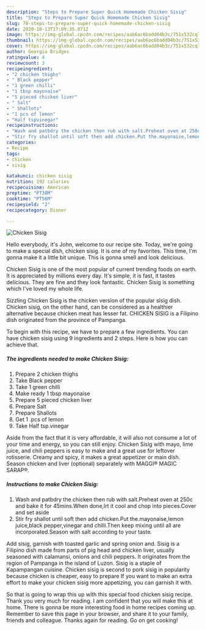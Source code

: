 ```yaml
---
description: "Steps to Prepare Super Quick Homemade Chicken Sisig"
title: "Steps to Prepare Super Quick Homemade Chicken Sisig"
slug: 78-steps-to-prepare-super-quick-homemade-chicken-sisig
date: 2020-10-13T17:09:35.871Z
image: https://img-global.cpcdn.com/recipes/aab6ac6badd04b3c/751x532cq70/chicken-sisig-recipe-main-photo.jpg
thumbnail: https://img-global.cpcdn.com/recipes/aab6ac6badd04b3c/751x532cq70/chicken-sisig-recipe-main-photo.jpg
cover: https://img-global.cpcdn.com/recipes/aab6ac6badd04b3c/751x532cq70/chicken-sisig-recipe-main-photo.jpg
author: Georgia Bridges
ratingvalue: 4
reviewcount: 3
recipeingredient:
- "2 chicken thighs"
- " Black pepper"
- "1 green chilli"
- "1 tbsp mayonaise"
- "5 pieced chicken liver"
- " Salt"
- " Shallots"
- "1 pcs of lemon"
- "Half tspvinegar"
recipeinstructions:
- "Wash and patbdry the chicken then rub with salt.Preheat oven at 250c and bake it for 45mins.When done,lrt it cool and chop into pieces.Cover and set aside"
- "Stir fry shallot until soft then add chicken.Put the.mayonaise,lemon juice,black pepper,vinegar and chilli.Then keep mixing until all are incorporated.Season with salt according to your taste."
categories:
- Recipe
tags:
- chicken
- sisig

katakunci: chicken sisig 
nutrition: 192 calories
recipecuisine: American
preptime: "PT38M"
cooktime: "PT56M"
recipeyield: "2"
recipecategory: Dinner

---
```



![Chicken Sisig](https://img-global.cpcdn.com/recipes/aab6ac6badd04b3c/751x532cq70/chicken-sisig-recipe-main-photo.jpg)

Hello everybody, it's John, welcome to our recipe site. Today, we're going to make a special dish, chicken sisig. It is one of my favorites. This time, I'm gonna make it a little bit unique. This is gonna smell and look delicious.

Chicken Sisig is one of the most popular of current trending foods on earth. It is appreciated by millions every day. It's simple, it is fast, it tastes delicious. They are fine and they look fantastic. Chicken Sisig is something which I've loved my whole life.

Sizzling Chicken Sisig is the chicken version of the popular sisig dish. Chicken sisig, on the other hand, can be considered as a healthier alternative because chicken meat has lesser fat. CHICKEN SISIG is a Filipino dish originated from the province of Pampanga.


To begin with this recipe, we have to prepare a few ingredients. You can have chicken sisig using 9 ingredients and 2 steps. Here is how you can achieve that.

<!--inarticleads1-->

##### The ingredients needed to make Chicken Sisig:

1. Prepare 2 chicken thighs
1. Take  Black pepper
1. Take 1 green chilli
1. Make ready 1 tbsp mayonaise
1. Prepare 5 pieced chicken liver
1. Prepare  Salt
1. Prepare  Shallots
1. Get 1 .pcs of lemon
1. Take Half tsp.vinegar


Aside from the fact that it is very affordable, it will also not consume a lot of your time and energy, so you can still enjoy. Chicken Sisig with mayo, lime juice, and chili peppers is easy to make and a great use for leftover rotisserie. Creamy and spicy, it makes a great appetizer or main dish. Season chicken and liver (optional) separately with MAGGI® MAGIC SARAP®. 

<!--inarticleads2-->

##### Instructions to make Chicken Sisig:

1. Wash and patbdry the chicken then rub with salt.Preheat oven at 250c and bake it for 45mins.When done,lrt it cool and chop into pieces.Cover and set aside
1. Stir fry shallot until soft then add chicken.Put the.mayonaise,lemon juice,black pepper,vinegar and chilli.Then keep mixing until all are incorporated.Season with salt according to your taste.


Add sisig, garnish with toasted garlic and spring onion and. Sisig is a Filipino dish made from parts of pig head and chicken liver, usually seasoned with calamansi, onions and chili peppers. It originates from the region of Pampanga in the island of Luzon. Sisig is a staple of Kapampangan cuisine. Chicken sisig is second to pork sisig in popularity because chicken is cheaper, easy to prepare If you want to make an extra effort to make your chicken sisig more appetizing, you can garnish it with. 

So that is going to wrap this up with this special food chicken sisig recipe. Thank you very much for reading. I am confident that you will make this at home. There is gonna be more interesting food in home recipes coming up. Remember to save this page in your browser, and share it to your family, friends and colleague. Thanks again for reading. Go on get cooking!
